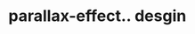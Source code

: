 # parallax-effect.. desgin                                                                                                                                                                                                                                                                                                                                                                                                                                                                                                                                                                                                                                                           
